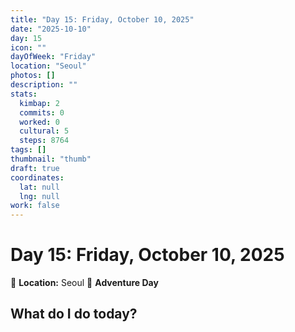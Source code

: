 ```yaml
---
title: "Day 15: Friday, October 10, 2025"
date: "2025-10-10"
day: 15
icon: ""
dayOfWeek: "Friday"
location: "Seoul"
photos: []
description: ""
stats:
  kimbap: 2
  commits: 0
  worked: 0
  cultural: 5
  steps: 8764
tags: []
thumbnail: "thumb"
draft: true
coordinates:
  lat: null
  lng: null
work: false
---
```

# Day 15: Friday, October 10, 2025

📍 **Location:** Seoul
🎒 **Adventure Day**

## What do I do today?


